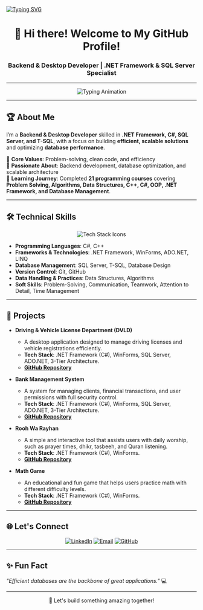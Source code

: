 [![Typing SVG](https://jay-website-personal-65b76d6e8318.herokuapp.com?font=ubuntu&weight=800&size=22&pause=1000&random=false&width=435&lines=Abdelkarim+Anouer)](https://git.io/typing-svg)

<h1 align="center">👋 Hi there! Welcome to My GitHub Profile!</h1>
<h3 align="center">Backend & Desktop Developer | .NET Framework & SQL Server Specialist</h3>

---

<p align="center">
  <img src="https://readme-typing-svg.herokuapp.com?font=Roboto+Mono&weight=700&size=24&duration=4000&pause=1000&color=4CAF50&center=true&vCenter=true&width=500&lines=Backend+Developer;Desktop+App+Specialist;C%23+and+.NET+Expert;SQL+Server+Specialist;Problem-Solver+%F0%9F%A4%94" alt="Typing Animation">
</p>

---

## 🏆 About Me

I’m a **Backend & Desktop Developer** skilled in **.NET Framework, C#, SQL Server, and T-SQL**, with a focus on building **efficient, scalable solutions** and optimizing **database performance**.

🔹 **Core Values**: Problem-solving, clean code, and efficiency  
🔹 **Passionate About**: Backend development, database optimization, and scalable architecture  
🔹 **Learning Journey**: Completed **21 programming courses** covering **Problem Solving, Algorithms, Data Structures, C++, C#, OOP, .NET Framework, and Database Management**.

---

## 🛠️ Technical Skills

<p align="center">
  <img src="https://skillicons.dev/icons?i=cs,cpp,dotnet,visualstudio,github,git,sqlserver&theme=dark" alt="Tech Stack Icons">
</p>

- **Programming Languages**: C#, C++  
- **Frameworks & Technologies**: .NET Framework, WinForms, ADO.NET, LINQ  
- **Database Management**: SQL Server, T-SQL, Database Design  
- **Version Control**: Git, GitHub  
- **Data Handling & Practices**: Data Structures, Algorithms  
- **Soft Skills**: Problem-Solving, Communication, Teamwork, Attention to Detail, Time Management

---

## 🌟 Projects

- **Driving & Vehicle License Department (DVLD)**  
  - A desktop application designed to manage driving licenses and vehicle registrations efficiently.  
  - **Tech Stack**: .NET Framework (C#), WinForms, SQL Server, ADO.NET, 3-Tier Architecture.  
  - **[GitHub Repository](https://github.com/abdelkarimanouer/Driving-License)**

- **Bank Management System**  
  - A system for managing clients, financial transactions, and user permissions with full security control.  
  - **Tech Stack**: .NET Framework (C#), WinForms, SQL Server, ADO.NET, 3-Tier Architecture.  
  - **[GitHub Repository](https://github.com/abdelkarimanouer/Bank-Management-System)**

- **Rooh Wa Rayhan**  
  - A simple and interactive tool that assists users with daily worship, such as prayer times, dhikr, tasbeeh, and Quran listening.  
  - **Tech Stack**: .NET Framework (C#), WinForms.  
  - **[GitHub Repository](https://github.com/abdelkarimanouer/Rooh_Wa_Rayhan)**

- **Math Game**  
  - An educational and fun game that helps users practice math with different difficulty levels.  
  - **Tech Stack**: .NET Framework (C#), WinForms.  
  - **[GitHub Repository](https://github.com/abdelkarimanouer/Math-Game-Project)**

---

## 🌐 Let's Connect

<p align="center">
  <a href="https://www.linkedin.com/in/abdelkarimanouer/"><img src="https://img.shields.io/badge/LinkedIn-0077B5?style=for-the-badge&logo=linkedin&logoColor=white" alt="LinkedIn"></a>
  <a href="mailto:abdelkarimanouer03@gmail.com"><img src="https://img.shields.io/badge/Email-D14836?style=for-the-badge&logo=gmail&logoColor=white" alt="Email"></a>
  <a href="https://github.com/abdelkarimanouer/"><img src="https://img.shields.io/badge/GitHub-181717?style=for-the-badge&logo=github&logoColor=white" alt="GitHub"></a>
</p>

---

## ✨ Fun Fact

_"Efficient databases are the backbone of great applications."_ 💻

---

<p align="center">
  🚀 Let's build something amazing together!
</p>


